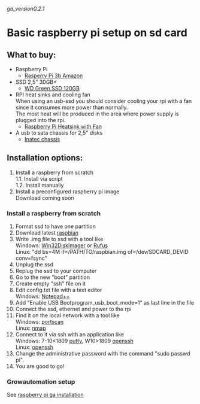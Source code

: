 _ga_version0.2.1_

# Basic raspberry pi setup on sd card

## What to buy: 
+ Raspberry Pi
  + [Rasperry Pi 3b Amazon](https://www.amazon.de/Raspberry-Model-Mainboard-MicroSD-Speicherkartenslot/dp/B00LPESRUK/)
+ SSD 2,5" 30GB+
  + [WD Green SSD 120GB](https://www.amazon.de/Green-interne-Festplatte-Lesegeschwindigkeit-Solid/dp/B076XWDN6V/)
+ RPI heat sinks and cooling fan<br>
  When using an usb-ssd you should consider cooling your rpi with a fan since it consumes more power than normally.<br>
  The most heat will be produced in the area where power supply is plugged into the rpi.
  + [Raspberry Pi Heatsink with Fan](https://www.amazon.de/GeeekPi-Raspberry-L%C3%BCfter-Aluminium-K%C3%BChlk%C3%B6rper/dp/B07JGNF5F8/)
+ A usb to sata chassis for 2,5" disks
  + [Inatec chassis](https://www.amazon.de/Inateck-festplatten-Werkzeuglose-Installation-Tool-free/dp/B00IJNDBM4/)
  

## Installation options:
1. Install a raspberry from scratch<br>
1.1. Install via script <br>
1.2. Install manually
2. Install a preconfigured raspberry pi image <br>
Download coming soon

### Install a raspberry from scratch
1. Format ssd to have one partition
2. Download latest [raspbian](https://www.raspberrypi.org/downloads/raspbian/)
3. Write .img file to ssd with a tool like<br> 
Windows: [Win32DiskImager](https://sourceforge.net/projects/win32diskimager/)  or [Rufus](https://rufus.ie/)<br>
Linux: "dd bs=4M if=/PATH/TO/raspbian.img of=/dev/SDCARD_DEVID conv=fsync"
4. Unplug the ssd
5. Replug the ssd to your computer
6. Go to the new "boot" partition
7. Create empty "ssh" file on it
8. Edit config.txt file with a text editor<br>
Windows: [Notepad++](https://notepad-plus-plus.org/)
9. Add "Enable USB Bootprogram_usb_boot_mode=1" as last line in the file
10. Connect the ssd, ethernet and power to the rpi
11. Find it on the local network with a tool like<br>
 Windows: [portscan](https://www.heise.de/download/product/portscan-70308)<br>
 Linux: [nmap](https://nmap.org/)
12. Connect to it via ssh with an application like<br>
 Windows: 7-10<1809 [putty](https://www.putty.org/), W10>1809 [openssh](https://docs.microsoft.com/en-us/windows-server/administration/openssh/openssh_install_firstuse)<br>
 Linux: [openssh](https://www.openssh.com/)
13. Change the administrative password with the command "sudo passwd pi".
14. You are good to go!

### Growautomation setup
See [raspberry pi ga installation](https://git.growautomation.at/blob/master/manual/agent/install-ga.md)
